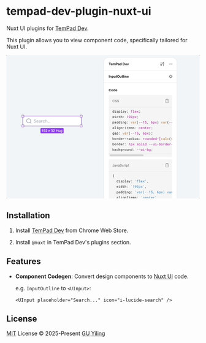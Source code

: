 <!-- markdownlint-disable MD033 -->

# tempad-dev-plugin-nuxt-ui

Nuxt UI plugins for [TemPad Dev](https://github.com/ecomfe/tempad-dev).

This plugin allows you to view component code, specifically tailored for Nuxt UI.

<picture>
  <source media="(prefers-color-scheme: dark)" srcset="assets/hero-dark.gif">
  <source media="(prefers-color-scheme: light)" srcset="assets/hero-light.gif">
  <img alt="Click the add button in the plugins section, enter &quot;@nuxt&quot; and press enter to install." src="assets/hero-light.gif">
</picture>

## Installation

1. Install [TemPad Dev](https://chromewebstore.google.com/detail/tempad-dev/lgoeakbaikpkihoiphamaeopmliaimpc) from Chrome Web Store.

2. Install `@nuxt` in TemPad Dev's plugins section.

## Features

- **Component Codegen**: Convert design components to [Nuxt UI](https://ui3.nuxt.dev/) code.

  e.g. `InputOutline` to `<UInput>`:

  ```vue
  <UInput placeholder="Search..." icon="i-lucide-search" />
  ```

## License

[MIT](./LICENSE) License © 2025-Present [GU Yiling](https://github.com/Justineo)
